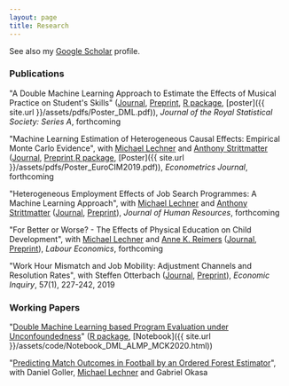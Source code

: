 ```yaml
---
layout: page
title: Research
---
```


See also my [Google Scholar](https://scholar.google.ch/citations?user=E604REwAAAAJ&hl=en&oi=sra) profile.

### Publications
"A Double Machine Learning Approach to Estimate the Effects of Musical Practice on Student's Skills" ([Journal](http://dx.doi.org/10.1111/rssa.12623), [Preprint](https://arxiv.org/abs/1805.10300), [R package](https://github.com/MCKnaus/dmlmt), [poster]({{ site.url }}/assets/pdfs/Poster_DML.pdf)), *Journal of the Royal Statistical Society: Series A*, forthcoming

"Machine Learning Estimation of Heterogeneous Causal Effects: Empirical Monte Carlo Evidence", with [Michael Lechner](https://www.michael-lechner.eu/) and [Anthony Strittmatter](http://www.anthonystrittmatter.com/home) ([Journal](https://doi.org/10.1093/ectj/utaa014), [Preprint](https://arxiv.org/abs/1810.13237),[R package](https://github.com/MCKnaus/CATEs), [Poster]({{ site.url }}/assets/pdfs/Poster_EuroCIM2019.pdf)), *Econometrics Journal*, forthcoming

"Heterogeneous Employment Effects of Job Search Programmes: A Machine Learning Approach", with [Michael Lechner](https://www.michael-lechner.eu/) and [Anthony Strittmatter](http://www.anthonystrittmatter.com/home) ([Journal](http://jhr.uwpress.org/content/early/2020/03/24/jhr.57.2.0718-9615R1.abstract), [Preprint](https://arxiv.org/abs/1709.10279)), *Journal of Human Resources*, forthcoming

"For Better or Worse? - The Effects of Physical Education on Child Development", with [Michael Lechner](https://www.michael-lechner.eu/) and [Anne K. Reimers](https://www.tu-chemnitz.de/hsw/ab/prof/sportpaedagogik/index.php.en) ([Journal](https://doi.org/10.1016/j.labeco.2020.101904), [Preprint](https://www.iza.org/publications/dp/11268)), *Labour Economics*, forthcoming

"Work Hour Mismatch and Job Mobility: Adjustment Channels and Resolution Rates", with Steffen Otterbach ([Journal](https://onlinelibrary.wiley.com/doi/full/10.1111/ecin.12586), [Preprint](https://www.iza.org/publications/dp/9735)), *Economic Inquiry*, 57(1), 227-242, 2019


### Working Papers

"[Double Machine Learning based Program Evaluation under Unconfoundedness](http://arxiv.org/abs/2003.03191)" ([R package](https://github.com/MCKnaus/causalDML), [Notebook]({{ site.url }}/assets/code/Notebook_DML_ALMP_MCK2020.html))

"[Predicting Match Outcomes in Football by an Ordered Forest Estimator](https://www.researchgate.net/publication/328486514_Predicting_Match_Outcomes_in_Football_by_an_Ordered_Forest_Estimator)", with Daniel Goller, [Michael Lechner](https://www.michael-lechner.eu/) and Gabriel Okasa
